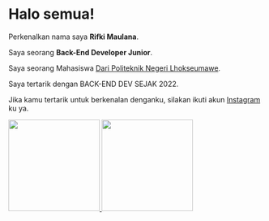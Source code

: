 # Halo semua! 

Perkenalkan nama saya **Rifki Maulana**.<br>

Saya seorang **Back-End Developer Junior**.<br>

Saya seorang Mahasiswa  [Dari Politeknik Negeri Lhokseumawe]([http://pnl.ac.id/id]).<br>

Saya tertarik dengan BACK-END DEV SEJAK 2022.<br>

Jika kamu tertarik untuk berkenalan denganku, silakan ikuti akun [Instagram](https://instagram.com/rifkimaulana._._?igshid=YTQwZjQ0NmI0OA==) ku ya.
<p align="left">



  <a href="https://github.com/rifkimaulanaa">
  <img height="180em" src="https://github-readme-stats-eight-theta.vercel.app/api?username=rifkimaulanaa&show_icons=true&theme=algolia&include_all_commits=true&count_private=true"/>
  <img height="180em" src="https://github-readme-stats-eight-theta.vercel.app/api/top-langs/?username=rifkimaulanaa&layout=compact&theme=algolia"/>
</a>
</p>
